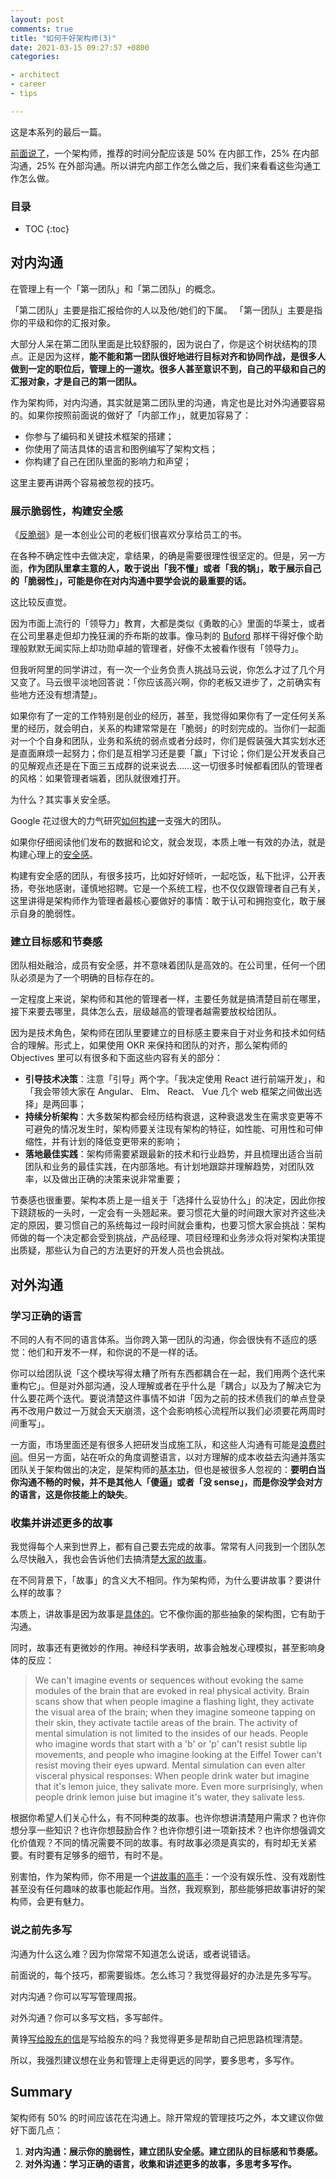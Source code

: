 ```yaml
---
layout: post
comments: true
title: "如何干好架构师(3)"
date: 2021-03-15 09:27:57 +0800
categories: 

- architect
- career
- tips

---
```


这是本系列的最后一篇。

[前面说了](/2021/03/how-to-work-as-an-architect-2/)，一个架构师，推荐的时间分配应该是 50% 在内部工作，25% 在内部沟通，25% 在外部沟通。所以讲完内部工作怎么做之后，我们来看看这些沟通工作怎么做。

<h3>目录</h3>

- TOC
{:toc}

## 对内沟通

在管理上有一个「第一团队」和「第二团队」的概念。

「第二团队」主要是指汇报给你的人以及他/她们的下属。
「第一团队」主要是指你的平级和你的汇报对象。

大部分人呆在第二团队里面是比较舒服的，因为说白了，你是这个树状结构的顶点。正是因为这样，**能不能和第一团队很好地进行目标对齐和协同作战，是很多人做到一定的职位后，管理上的一道坎。很多人甚至意识不到，自己的平级和自己的汇报对象，才是自己的第一团队。**

作为架构师，对内沟通，其实就是第二团队里的沟通，肯定也是比对外沟通要容易的。如果你按照前面说的做好了「内部工作」，就更加容易了：

- 你参与了编码和关键技术框架的搭建；
- 你使用了简洁具体的语言和图例编写了架构文档；
- 你构建了自己在团队里面的影响力和声望；

这里主要再讲两个容易被忽视的技巧。

### 展示脆弱性，构建安全感

《[反脆弱](https://book.douban.com/subject/25782902/)》是一本创业公司的老板们很喜欢分享给员工的书。

在各种不确定性中去做决定，拿结果，的确是需要很理性很坚定的。但是，另一方面，**作为团队里拿主意的人，敢于说出「我不懂」或者「我的锅」，敢于展示自己的「脆弱性」，可能是你在对内沟通中要学会说的最重要的话。**

这比较反直觉。

因为市面上流行的「领导力」教育，大都是类似《勇敢的心》里面的华莱士，或者在公司里暴走但却力挽狂澜的乔布斯的故事。像马刺的 [Buford](https://en.wikipedia.org/wiki/R._C._Buford) 那样干得好像个助理般默默无闻实际上却功勋卓越的管理者，好像不太被看作很有「领导力」。

但我听阿里的同学讲过，有一次一个业务负责人挑战马云说，你怎么才过了几个月又变了。马云很平淡地回答说：「你应该高兴啊，你的老板又进步了，之前确实有些地方还没有想清楚」。

如果你有了一定的工作特别是创业的经历，甚至，我觉得如果你有了一定任何关系里的经历，就会明白，关系的构建常常是在「脆弱」的时刻完成的。当你们一起面对一个个自身和团队，业务和系统的弱点或者分歧时，你们是假装强大其实划水还是直面麻烦一起努力；你们是互相学习还是要「赢」下讨论；你们是公开发表自己的见解观点还是在下面三五成群的说来说去……这一切很多时候都看团队的管理者的风格：如果管理者端着，团队就很难打开。

为什么？其实事关安全感。

Google 花过很大的力气研究[如何构建](https://www.nytimes.com/2016/02/28/magazine/what-google-learned-from-its-quest-to-build-the-perfect-team.html)一支强大的团队。

如果你仔细阅读他们发布的数据和论文，就会发现，本质上唯一有效的办法，就是构建心理上的[安全感](https://www.cs.cmu.edu/~ab/Salon/research/Woolley_et_al_Science_2010-2.pdf)。

构建有安全感的团队，有很多技巧，比如好好倾听，一起吃饭，私下批评，公开表扬，夸张地感谢，谨慎地招聘。它是一个系统工程，也不仅仅跟管理者自己有关，这里讲得是架构师作为管理者最核心要做好的事情：敢于认可和拥抱变化，敢于展示自身的脆弱性。

### 建立目标感和节奏感

团队相处融洽，成员有安全感，并不意味着团队是高效的。在公司里，任何一个团队必须是为了一个明确的目标存在的。

一定程度上来说，架构师和其他的管理者一样，主要任务就是搞清楚目前在哪里，接下来要去哪里，具体怎么去，层级越高的管理者越需要放权给团队。

因为是技术角色，架构师在团队里要建立的目标感主要来自于对业务和技术如何结合的理解。形式上，如果使用 OKR 来保持和团队的对齐，那么架构师的 Objectives 里可以有很多和下面这些内容有关的部分：

- **引导技术决策**：注意「引导」两个字。「我决定使用 React 进行前端开发」，和「我会带领大家在 Angular、 Elm、 React、 Vue 几个 web 框架之间做出选择」是两回事；
- **持续分析架构**：大多数架构都会经历结构衰退，这种衰退发生在需求变更等不可避免的情况发生时，架构师要关注现有架构的特征，如性能、可用性和可伸缩性，并有计划的降低变更带来的影响；
- **落地最佳实践**：架构师需要紧跟最新的技术和行业趋势，并且梳理出适合当前团队和业务的最佳实践，在内部落地。有计划地跟踪并理解趋势，对团队效率，以及做出正确的决策来说非常重要；

节奏感也很重要。架构本质上是一组关于「选择什么妥协什么」的决定，因此你按下跷跷板的一头时，一定会有一头翘起来。要习惯花大量的时间跟大家对齐这些决定的原因，要习惯自己的系统每过一段时间就会重构，也要习惯大家会挑战：架构师做的每一个决定都会受到挑战，产品经理、项目经理和业务涉众将对架构决策提出质疑，那些认为自己的方法更好的开发人员也会挑战。

## 对外沟通

### 学习正确的语言

不同的人有不同的语言体系。当你跨入第一团队的沟通，你会很快有不适应的感觉：他们和开发不一样，和你说的不是一样的话。

你可以给团队说「这个模块写得太糟了所有东西都耦合在一起，我们用两个迭代来重构它」。但是对外部沟通，没人理解或者在乎什么是「耦合」以及为了解决它为什么要花两个迭代。要说清楚这件事情不如讲「因为之前的技术债我们的单点登录再不改用户数过一万就会天天崩溃，这个会影响核心流程所以我们必须要花两周时间重写」。

一方面，市场里面还是有很多人把研发当成施工队，和这些人沟通有可能是[浪费时间](https://understandlegacycode.com/blog/5-arguments-to-make-managers-care-about-technical-debt/)。但另一方面，站在听众的角度调整语言，以对方理解的成本收益去沟通并落实团队关于架构做出的决定，是架构师的[基本功](https://ieeexplore.ieee.org/document/8094304)，但也是被很多人忽视的：**要明白当你沟通不畅的时候，并不是其他人「傻逼」或者「没 sense」，而是你没学会对方的语言，这是你技能上的缺失**。

### 收集并讲述更多的故事

我觉得每个人来到世界上，都有自己要去完成的故事。常常有人问我到一个团队怎么尽快融入，我也会告诉他们去搞清楚[大家的故事](/2019/12/the-first-90-days/#%E5%89%8D-90-%E5%A4%A9%E7%9A%84%E7%9B%AE%E6%A0%87)。

在不同背景下，「故事」的含义大不相同。作为架构师，为什么要讲故事？要讲什么样的故事？

本质上，讲故事是因为故事是[具体的](/2021/03/how-to-work-as-an-architect-2/#%E6%96%87%E6%A1%A3%E5%86%85%E5%AE%B9%E8%A6%81%E5%85%B7%E4%BD%93)。它不像你画的那些抽象的架构图，它有助于沟通。

同时，故事还有更微妙的作用。神经科学表明，故事会触发心理模拟，甚至影响身体的反应：

> We can't imagine events or sequences without evoking the same modules of the brain that are evoked in real physical activity. Brain scans show that when people imagine a flashing light, they activate the visual area of the brain; when they imagine someone tapping on their skin, they activate tactile areas of the brain. The activity of mental simulation is not limited to the insides of our heads. People who imagine words that start with a 'b' or 'p' can't resist subtle lip movements, and people who imagine looking at the Eiffel Tower can't resist moving their eyes upward. Mental simulation can even alter visceral physical responses: When people drink water but imagine that it's lemon juice, they salivate more. Even more surprisingly, when people drink lemon juise but imagine it's water, they salivate less.

根据你希望人们关心什么，有不同种类的故事。也许你想讲清楚用户需求？也许你想分享一些知识？也许你想鼓励合作？也许你想引进一项新技术？也许你想强调文化价值观？不同的情况需要不同的故事。有时故事必须是真实的，有时却无关紧要。有时要有足够多的细节，有时不是。

别害怕，作为架构师，你不用是一个[讲故事的高手](http://stevedenning.com/Storytelling-in-the-News/145-ft-discusses-storytelling.aspx)：一个没有娱乐性、没有戏剧性甚至没有任何趣味的故事也能起作用。当然，我观察到，那些能够把故事讲好的架构师，会更有魅力。

### 说之前先多写

沟通为什么这么难？因为你常常不知道怎么说话，或者说错话。

前面说的，每个技巧，都需要锻炼。怎么练习？我觉得最好的办法是先多写写。

对内沟通？你可以写写管理周报。

对外沟通？你可以多写文档，多写邮件。

黄铮[写给股东的信](https://finance.sina.com.cn/money/fund/jjzl/2020-05-07/doc-iircuyvi1728097.shtml)是写给股东的吗？我觉得更多是帮助自己把思路梳理清楚。

所以，我强烈建议想在业务和管理上走得更远的同学，要多思考，多写作。

## Summary

架构师有 50% 的时间应该花在沟通上。除开常规的管理技巧之外，本文建议你做好下面几点：

1. **对内沟通：展示你的脆弱性，建立团队安全感。建立团队的目标感和节奏感。**
2. **对外沟通：学习正确的语言，收集和讲述更多的故事，多思考多写作。**
